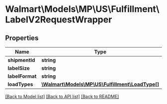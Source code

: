 # Walmart\Models\MP\US\Fulfillment\LabelV2RequestWrapper

## Properties

Name | Type | Description | Notes
------------ | ------------- | ------------- | -------------
**shipmentId** | **string** |  |
**labelSize** | **string** |  | [optional]
**labelFormat** | **string** |  | [optional]
**loadTypes** | [**\Walmart\Models\MP\US\Fulfillment\LoadType[]**](LoadType.md) |  | [optional]


[[Back to Model list]](./) [[Back to API list]](../../../../../README.md#supported-apis) [[Back to README]](../../../../../README.md)
